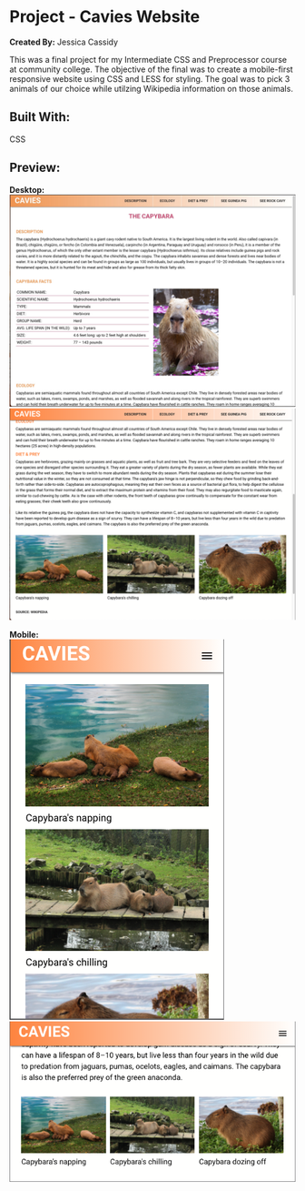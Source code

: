 # Project - Cavies Website
**Created By:** Jessica Cassidy

This was a final project for my Intermediate CSS and Preprocessor course at community college. 
The objective of the final was to create a mobile-first responsive website using CSS and LESS for styling. The goal was to pick 3 animals of 
our choice while utilzing Wikipedia information on those animals. 

## Built With:
CSS

## Preview:
**Desktop:**
![](images/screenshot_program-output_1.jpeg)
![](images/screenshot_program-output_2.png)

**Mobile:**\
![](images/screenshot_program-output_3.png)
![](images/screenshot_program-output_4.png)
